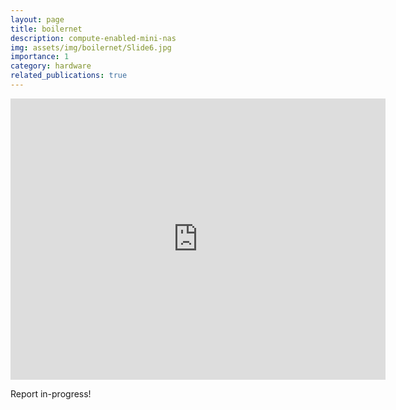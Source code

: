 ```yaml
---
layout: page
title: boilernet
description: compute-enabled-mini-nas 
img: assets/img/boilernet/Slide6.jpg
importance: 1
category: hardware 
related_publications: true
---
```


<iframe width="600" height="450" src="https://www.youtube.com/embed/jUlh9KClEwE" title="BoilerNet Overview + Demo -  Senior Design Award - ECE 49022 Spring &#39;25 - Purdue" frameborder="0" allow="accelerometer; autoplay; clipboard-write; encrypted-media; gyroscope; picture-in-picture; web-share" referrerpolicy="strict-origin-when-cross-origin" allowfullscreen></iframe>

Report in-progress!